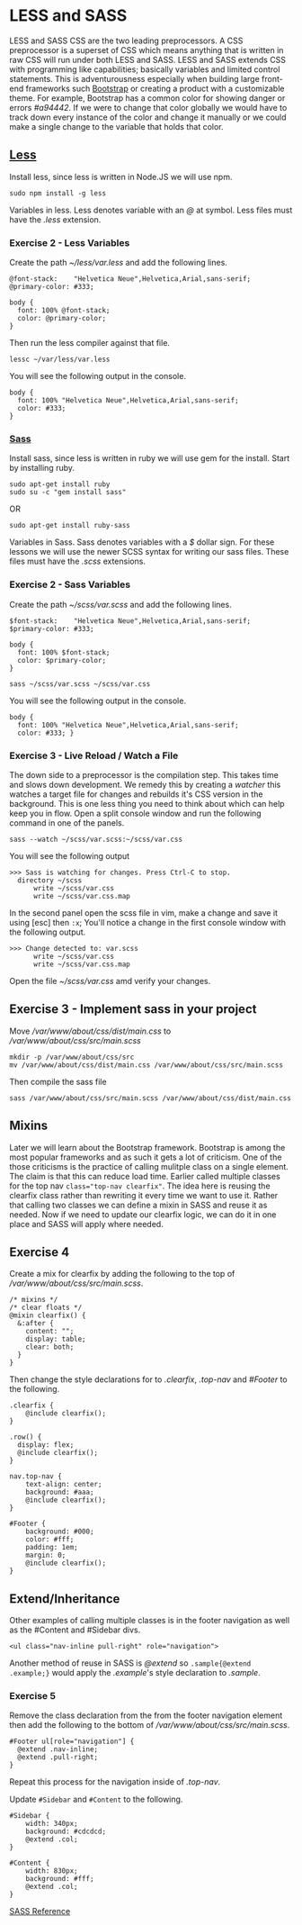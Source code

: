 # LESS and SASS

LESS and SASS CSS are the two leading preprocessors. A CSS preprocessor is a superset of CSS which means anything that is written in raw CSS will run under both LESS and SASS. LESS and SASS extends CSS with programming like capabilities; basically variables and limited control statements. This is adventurousness especially when building large front-end frameworks such [Bootstrap](http://getbootstrap.com/) or creating a product with a customizable theme. For example, Bootstrap has a common color for showing danger or errors _#a94442_. If we were to change that color globally we would have to track down every instance of the color and change it manually or we could make a single change to the variable that holds that color.


## [Less](http://lesscss.org/)

Install less, since less is written in Node.JS we will use npm.

```
sudo npm install -g less
```

Variables in less. Less denotes variable with an _@_ at symbol. Less files must have the _.less_ extension.

### Exercise 2 - Less Variables

Create the path _~/less/var.less_ and add the following lines.
```
@font-stack:    "Helvetica Neue",Helvetica,Arial,sans-serif;
@primary-color: #333;

body {
  font: 100% @font-stack;
  color: @primary-color;
}
```

Then run the less compiler against that file.
```
lessc ~/var/less/var.less
```

You will see the following output in the console.
```
body {
  font: 100% "Helvetica Neue",Helvetica,Arial,sans-serif;
  color: #333;
}
```


### [Sass](http://sass-lang.com/)

Install sass, since less is written in ruby we will use gem for the install. Start by installing ruby.

```
sudo apt-get install ruby
sudo su -c "gem install sass"
```
OR

```
sudo apt-get install ruby-sass
```

Variables in Sass. Sass denotes variables with a _$_ dollar sign. For these lessons we will use the newer SCSS syntax for writing our sass files. These files must have the _.scss_ extensions.

### Exercise 2 - Sass Variables

Create the path _~/scss/var.scss_ and add the following lines.
```
$font-stack:    "Helvetica Neue",Helvetica,Arial,sans-serif;
$primary-color: #333;

body {
  font: 100% $font-stack;
  color: $primary-color;
}
```

```
sass ~/scss/var.scss ~/scss/var.css
```
You will see the following output in the console.
```
body {
  font: 100% "Helvetica Neue",Helvetica,Arial,sans-serif;
  color: #333; }
```

### Exercise 3 - Live Reload / Watch a File

The down side to a preprocessor is the compilation step. This takes time and slows down development. We remedy this by creating a *watcher* this watches a target file for changes and rebuilds it's CSS version in the background. This is one less thing you need to think about which can help keep you in flow. Open a split console window and run the following command in one of the panels.

```
sass --watch ~/scss/var.scss:~/scss/var.css
```

You will see the following output
```
>>> Sass is watching for changes. Press Ctrl-C to stop.
  directory ~/scss
      write ~/scss/var.css
      write ~/scss/var.css.map

```

In the second panel open the scss file in vim, make a change and save it using [esc] then ```:x```; You'll notice a change in the first console window with the following output.

```
>>> Change detected to: var.scss
      write ~/scss/var.css
      write ~/scss/var.css.map

```

Open the file *~/scss/var.css* amd verify your changes.

## Exercise 3 - Implement sass in your project

Move */var/www/about/css/dist/main.css* to */var/www/about/css/src/main.scss*

```
mkdir -p /var/www/about/css/src
mv /var/www/about/css/dist/main.css /var/www/about/css/src/main.scss
```

Then compile the sass file

```
sass /var/www/about/css/src/main.scss /var/www/about/css/dist/main.css
```

## Mixins

Later we will learn about the Bootstrap framework. Bootstrap is among the most popular frameworks and as such it gets a lot of criticism. One of the those criticisms is the practice of calling mulitple class on a single element. The claim is that this can reduce load time. Earlier called multiple classes for the top nav ```class="top-nav clearfix"```. The idea here is reusing the clearfix class rather than rewriting it every time we want to use it. Rather that calling two classes we can define a mixin in SASS and reuse it as needed. Now if we need to update our clearfix logic, we can do it in one place and SASS will apply where needed.

## Exercise 4

Create a mix for clearfix by adding the following to the top of */var/www/about/css/src/main.scss*.
```
/* mixins */
/* clear floats */
@mixin clearfix() {
  &:after {
    content: "";
    display: table;
    clear: both;
  }
}
```

Then change the style declarations for to *.clearfix*, *.top-nav* and *#Footer* to the following.
```
.clearfix {
    @include clearfix();
}

.row() {
  display: flex;
  @include clearfix();
}

nav.top-nav {
    text-align: center;
    background: #aaa;
    @include clearfix();
}

#Footer {
    background: #000;
    color: #fff;
    padding: 1em;
    margin: 0;
    @include clearfix();
}
```

## Extend/Inheritance
Other examples of calling multiple classes is in the footer navigation as well as the #Content and #Sidebar divs.
```
<ul class="nav-inline pull-right" role="navigation">
```

Another method of reuse in SASS is *@extend* so ```.sample{@extend .example;}``` would apply the *.example*'s style declaration to *.sample*.

### Exercise 5
Remove the class declaration from the from the footer navigation element then add the following to the bottom of */var/www/about/css/src/main.scss*.
```
#Footer ul[role="navigation"] {
  @extend .nav-inline;
  @extend .pull-right;
}
```
Repeat this process for the navigation inside of *.top-nav*.

Update ```#Sidebar``` and ```#Content``` to the following.
```
#Sidebar {
    width: 340px;
    background: #cdcdcd;
    @extend .col;
}

#Content {
    width: 830px;
    background: #fff;
    @extend .col;
}
```

[SASS Reference](http://sass-lang.com/documentation/file.SASS_REFERENCE.html)

